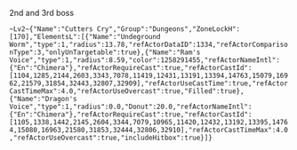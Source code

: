 2nd and 3rd boss

```~Lv2~{"Name":"Cutters Cry","Group":"Dungeons","ZoneLockH":[170],"ElementsL":[{"Name":"Undeground Worm","type":1,"radius":13.78,"refActorDataID":1334,"refActorComparisonType":3,"onlyUnTargetable":true},{"Name":"Ram's Voice","type":1,"radius":8.59,"color":1258291455,"refActorNameIntl":{"En":"Chimera"},"refActorRequireCast":true,"refActorCastId":[1104,1285,2144,2603,3343,7078,11419,12431,13191,13394,14763,15079,16962,21579,31854,32443,32807,32909],"refActorUseCastTime":true,"refActorCastTimeMax":4.0,"refActorUseOvercast":true,"Filled":true},{"Name":"Dragon's Voice","type":1,"radius":0.0,"Donut":20.0,"refActorNameIntl":{"En":"Chimera"},"refActorRequireCast":true,"refActorCastId":[1105,1338,1442,2145,2604,3344,7079,10965,11420,12432,13192,13395,14764,15080,16963,21580,31853,32444,32806,32910],"refActorCastTimeMax":4.0,"refActorUseOvercast":true,"includeHitbox":true}]}```
